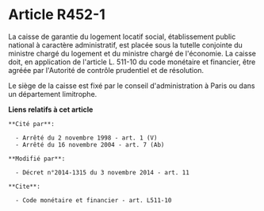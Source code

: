 # Article R452-1

La caisse de garantie du logement locatif social, établissement public national à caractère administratif, est placée sous la
tutelle conjointe du ministre chargé du logement et du ministre chargé de l'économie. La caisse doit, en application de
l'article L. 511-10 du code monétaire et financier, être agréée par l'Autorité de contrôle prudentiel et de résolution. 

Le siège de la caisse est fixé par le conseil d'administration à Paris ou dans un département limitrophe.

**Liens relatifs à cet article**

	**Cité par**:

	  - Arrêté du 2 novembre 1998 - art. 1 (V)
	  - Arrêté du 16 novembre 2004 - art. 7 (Ab)

	**Modifié par**:

	  - Décret n°2014-1315 du 3 novembre 2014 - art. 11

	**Cite**:

	  - Code monétaire et financier - art. L511-10

